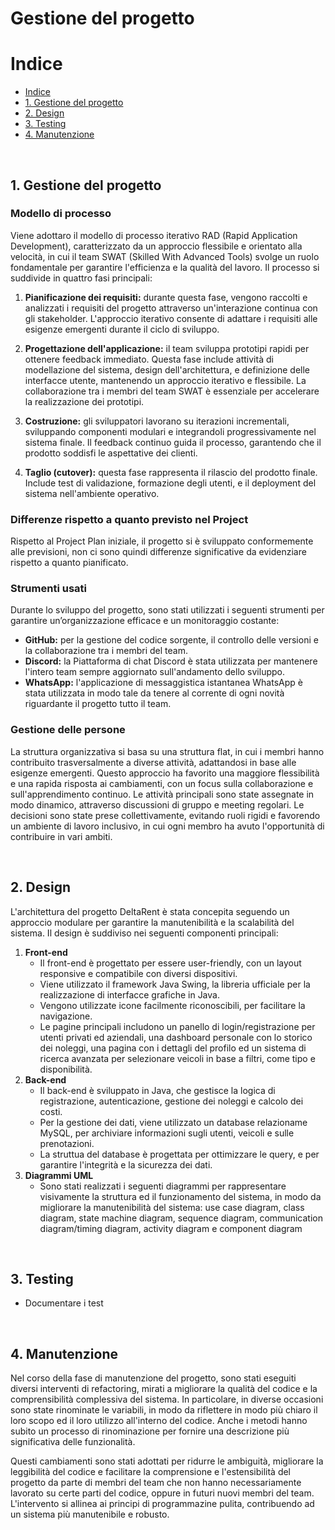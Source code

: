 # **Gestione del progetto**

# Indice
- [Indice](#indice)
- [1. Gestione del progetto](#1-gestione-del-progetto)
- [2. Design](#2-design)
- [3. Testing](#3-testing)
- [4. Manutenzione](#4-manutenzione)

&nbsp;
## 1. Gestione del progetto

### Modello di processo

Viene adottaro il modello di processo iterativo RAD (Rapid Application Development), caratterizzato da un approccio flessibile e orientato alla velocità, in cui il team SWAT (Skilled With Advanced Tools) svolge un ruolo fondamentale per garantire l'efficienza e la qualità del lavoro. Il processo si suddivide in quattro fasi principali:

1. **Pianificazione dei requisiti:** durante questa fase, vengono raccolti e analizzati i requisiti del progetto attraverso un'interazione continua con gli stakeholder. L'approccio iterativo consente di adattare i requisiti alle esigenze emergenti durante il ciclo di sviluppo.

2. **Progettazione dell'applicazione:** il team sviluppa prototipi rapidi per ottenere feedback immediato. Questa fase include attività di modellazione del sistema, design dell'architettura, e definizione delle interfacce utente, mantenendo un approccio iterativo e flessibile. La collaborazione tra i membri del team SWAT è essenziale per accelerare la realizzazione dei prototipi.

3. **Costruzione:** gli sviluppatori lavorano su iterazioni incrementali, sviluppando componenti modulari e integrandoli progressivamente nel sistema finale. Il feedback continuo guida il processo, garantendo che il prodotto soddisfi le aspettative dei clienti.

4. **Taglio (cutover):** questa fase rappresenta il rilascio del prodotto finale. Include test di validazione, formazione degli utenti, e il deployment del sistema nell'ambiente operativo.

### Differenze rispetto a quanto previsto nel Project 

Rispetto al Project Plan iniziale, il progetto si è sviluppato conformemente alle previsioni, non ci sono quindi differenze significative da evidenziare rispetto a quanto pianificato.

### Strumenti usati

Durante lo sviluppo del progetto, sono stati utilizzati i seguenti strumenti per garantire un’organizzazione efficace e un monitoraggio costante:

- **GitHub:** per la gestione del codice sorgente, il controllo delle versioni e la collaborazione tra i membri del team.
- **Discord:** la Piattaforma di chat Discord è stata utilizzata per mantenere l'intero team sempre aggiornato sull'andamento dello sviluppo.
- **WhatsApp:** l'applicazione di messaggistica istantanea WhatsApp è stata utilizzata in modo tale da tenere al corrente di ogni novità riguardante il progetto tutto il team.

### Gestione delle persone

La struttura organizzativa si basa su una struttura flat, in cui i membri hanno contribuito trasversalmente a diverse attività, adattandosi in base alle esigenze emergenti. Questo approccio ha favorito una maggiore flessibilità e una rapida risposta ai cambiamenti, con un focus sulla collaborazione e sull'apprendimento continuo. Le attività principali sono state assegnate in modo dinamico, attraverso discussioni di gruppo e meeting regolari. Le decisioni sono state prese collettivamente, evitando ruoli rigidi e favorendo un ambiente di lavoro inclusivo, in cui ogni membro ha avuto l'opportunità di contribuire in vari ambiti.

&nbsp;
## 2. Design

L'architettura del progetto DeltaRent è stata concepita seguendo un approccio modulare per garantire la manutenibilità e la scalabilità del sistema. Il design è suddiviso nei seguenti componenti principali:

1. **Front-end**
    - Il front-end è progettato per essere user-friendly, con un layout responsive e compatibile con diversi dispositivi.
    - Viene utilizzato il framework Java Swing, la libreria ufficiale per la realizzazione di interfacce grafiche in Java.
    - Vengono utilizzate icone facilmente riconoscibili, per facilitare la navigazione.
    - Le pagine principali includono un panello di login/registrazione per utenti privati ed aziendali, una dashboard personale con lo storico dei noleggi, una pagina con i dettagli del profilo ed un sistema di ricerca avanzata per selezionare veicoli in base a filtri, come tipo e disponibilità.
2. **Back-end**
    - Il back-end è sviluppato in Java, che gestisce la logica di registrazione, autenticazione, gestione dei noleggi e calcolo dei costi.
    - Per la gestione dei dati, viene utilizzato un database relazioname MySQL, per archiviare informazioni sugli utenti, veicoli e sulle prenotazioni.
    - La struttua del database è progettata per ottimizzare le query, e per garantire l'integrità e la sicurezza dei dati.
3. **Diagrammi UML**
    - Sono stati realizzati i seguenti diagrammi per rappresentare visivamente la struttura ed il funzionamento del sistema, in modo da migliorare la manutenibilità del sistema: use case diagram, class diagram, state machine diagram, sequence diagram, communication diagram/timing diagram, activity diagram e component diagram

&nbsp;
## 3. Testing
- Documentare i test

&nbsp;
## 4. Manutenzione

Nel corso della fase di manutenzione del progetto, sono stati eseguiti diversi interventi di refactoring, mirati a migliorare la qualità del codice e la comprensibilità complessiva del sistema. In particolare, in diverse occasioni sono state rinominate le variabili, in modo da riflettere in modo più chiaro il loro scopo ed il loro utilizzo all'interno del codice. Anche i metodi hanno subito un processo di rinominazione per fornire una descrizione più significativa delle funzionalità.

Questi cambiamenti sono stati adottati per ridurre le ambiguità, migliorare la leggibilità del codice e facilitare la comprensione e l'estensibilità del progetto da parte di membri del team che non hanno necessariamente lavorato su certe parti del codice, oppure in futuri nuovi membri del team. L'intervento si allinea ai principi di programmazine pulita, contribuendo ad un sistema più manutenibile e robusto.
